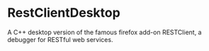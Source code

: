 # RestClientDesktop
A C++ desktop version of the famous firefox add-on RESTClient, a debugger for RESTful web services.
